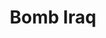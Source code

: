 ---
ee_id: '4038'
site: '1'
type: '2'
long_id: 2005-020-Bomb Iraq
url: 2005-020-bomb-iraq
year: '2005'
medium: Hyercard Readymade
commission:
add_credit:
dims:
pitch: "​Actual hyper-card program I found on a computer I bought at the Salvation
  Army. Click on the link above 2 c the (great) 2014 online restoration of this work
  by Dragan Espenschied!!!!!."
ps:
live_url: https://sites.rhizome.org/emulating-bomb-iraq-arcangel/
related:
title: Bomb Iraq
youtube:
imgs: bomb-iraq-2005-020-screenshot-database-ih--ej80.jpg
subheading:
year2: '2005'
download:
add_credits:
related_code:
! '':
layout: things-i-made
---